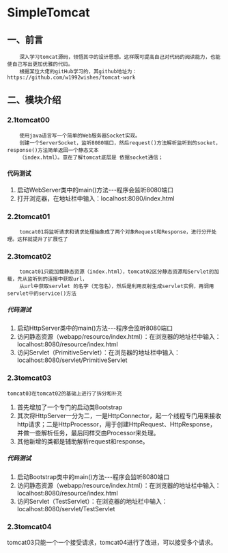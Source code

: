 # SimpleTomcat

## 一、前言
        深入学习tomcat源码，领悟其中的设计思想。这样既可提高自己对代码的阅读能力，也能使自己写出更加优雅的代码。
        根据某位大佬的gitHub学习的，其github地址为：https://github.com/w1992wishes/tomcat-work

## 二、模块介绍
### 2.1tomcat00
        使用java语言写一个简单的Web服务器Socket实现。
        创建一个ServerSocket，监听8080端口，然后request()方法解析监听到的socket，response()方法简单返回一个静态文本
        （index.html）。意在了解tomcat底层是 依据socket通信；
#### 代码测试
1. 启动WebServer类中的main()方法---程序会监听8080端口
2. 打开浏览器，在地址栏中输入：localhost:8080/index.html

### 2.2tomcat01
        tomcat01将监听请求和请求处理抽象成了两个对象Request和Response，进行分开处理。这样就提升了扩展性了

### 2.3tomcat02
        tomcat01只能加载静态资源（index.html），tomcat02区分静态资源和Servlet的加载，先从监听到的连接中获取url，
        从url中获取servlet 的名字（无包名），然后是利用反射生成servlet实例，再调用servlet中的service()方法
##### 代码测试
1. 启动HttpServer类中的main()方法---程序会监听8080端口
2. 访问静态资源（webapp/resource/index.html）：在浏览器的地址栏中输入：localhost:8080/resource/index.html
3. 访问Servlet（PrimitiveServlet）：在浏览器的地址栏中输入：localhost:8080/servlet/PrimitiveServlet

### 2.3tomcat03
    tomcat03在tomcat02的基础上进行了拆分和补充
1. 首先增加了一个专门的启动类Bootstrap
2. 其次将HttpServer一分为二，一是HttpConnector，起一个线程专门用来接收http请求；二是HttpProcessor，用于创建HttpRequest、HttpResponse，
并做一些解析任务，最后同样交由Processor来处理。
3. 其他新增的类都是辅助解析request和response。

##### 代码测试
1. 启动Bootstrap类中的main()方法---程序会监听8080端口
2. 访问静态资源（webapp/resource/index.html）：在浏览器的地址栏中输入：localhost:8080/resource/index.html
3. 访问Servlet（TestServlet）：在浏览器的地址栏中输入：localhost:8080/servlet/TestServlet

### 2.3tomcat04
tomcat03只能一个一个接受请求，tomcat04进行了改进，可以接受多个请求。